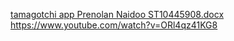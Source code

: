 [tamagotchi app Prenolan Naidoo ST10445908.docx](https://github.com/Prenolan-Naidoo/Tamagotchi-App/files/15225777/tamagotchi.app.Prenolan.Naidoo.ST10445908.docx)
https://www.youtube.com/watch?v=ORl4qz41KG8
